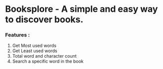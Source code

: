 # Booksplore - A simple and easy way to discover books.

### Features :
1. Get Most used words
2. Get Least used words
3. Total word and character count
4. Search a specific word in the book
